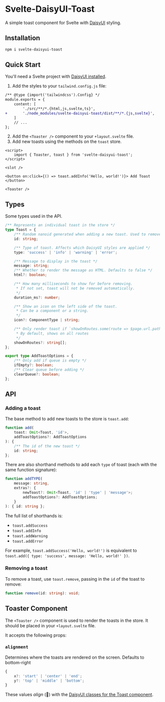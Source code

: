 # Svelte-DaisyUI-Toast

A simple toast component for Svelte with [DaisyUI](https://daisyui.com/) styling.

## Installation

```bash
npm i svelte-daisyui-toast
```

## Quick Start

You'll need a Svelte project with [DaisyUI installed](https://daisyui.com/docs/install/).

1. Add the styles to your `tailwind.config.js` file:

```diff
/** @type {import('tailwindcss').Config} */
module.exports = {
	content: [
		'./src/**/*.{html,js,svelte,ts}',
+		'./node_modules/svelte-daisyui-toast/dist/**/*.{js,svelte}',
	]
	// ...
};
```

2. Add the `<Toaster />` component to your `+layout.svelte` file.
3. Add new toasts using the methods on the `toast` store.

```svelte
<script>
	import { Toaster, toast } from 'svelte-daisyui-toast';
</script>

<slot />

<button on:click={() => toast.addInfo('Hello, world!')}> Add Toast </button>

<Toaster />
```

## Types

Some types used in the API.

```ts
/** Represents an individual toast in the store */
type Toast = {
	/** Random nanoid generated when adding a new toast. Used to remove toast later */
	id: string;

	/** Type of toast. Affects which DaisyUI styles are applied */
	type: 'success' | 'info' | 'warning' | 'error';

	/** Message to display in the toast */
	message: string;
	/** Whether to render the message as HTML. Defaults to false */
	html?: boolean;

	/** How many milliseconds to show for before removing.
	 * If not set, toast will not be removed automatically.
	 */
	duration_ms?: number;

	/** Show an icon on the left side of the toast.
	 * Can be a component or a string.
	 */
	icon?: ComponentType | string;

	/** Only render toast if `showOnRoutes.some(route => $page.url.path.startsWith(route))`.
	 * By default, shows on all routes
	 */
	showOnRoutes?: string[];
};

export type AddToastOptions = {
	/** Only add if queue is empty */
	ifEmpty?: boolean;
	/** Clear queue before adding */
	clearQueue?: boolean;
};
```

## API

### Adding a toast

The base method to add new toasts to the store is `toast.add`:

```ts
function add(
	toast: Omit<Toast, 'id'>,
	addToastOptions?: AddToastOptions
): {
	/** The id of the new toast */
	id: string;
};
```

There are also shorthand methods to add each `type` of toast (each with the same function signature):

```ts
function addTYPE(
	message: string,
	extras?: {
		newToast?: Omit<Toast, 'id' | 'type' | 'message'>;
		addToastOptions?: AddToastOptions;
	}
): { id: string };
```

The full list of shorthands is:

- `toast.addSuccess`
- `toast.addInfo`
- `toast.addWarning`
- `toast.addError`

For example, `toast.addSuccess('Hello, world!')` is equivalent to `toast.add({ type: 'success', message: 'Hello, world!' })`.

### Removing a toast

To remove a toast, use `toast.remove`, passing in the `id` of the toast to remove:

```ts
function remove(id: string): void;
```

## Toaster Component

The `<Toaster />` component is used to render the toasts in the store. It should be placed in your `+layout.svelte` file.

It accepts the following props:

### `alignment`

Determines where the toasts are rendered on the screen. Defaults to bottom-right

```ts
{
	x?: 'start' | 'center' | 'end';
	y?: 'top' | 'middle' | 'bottom';
}
```

These values _align_ (👀) with the [DaisyUI classes for the Toast component](https://daisyui.com/components/toast/).
